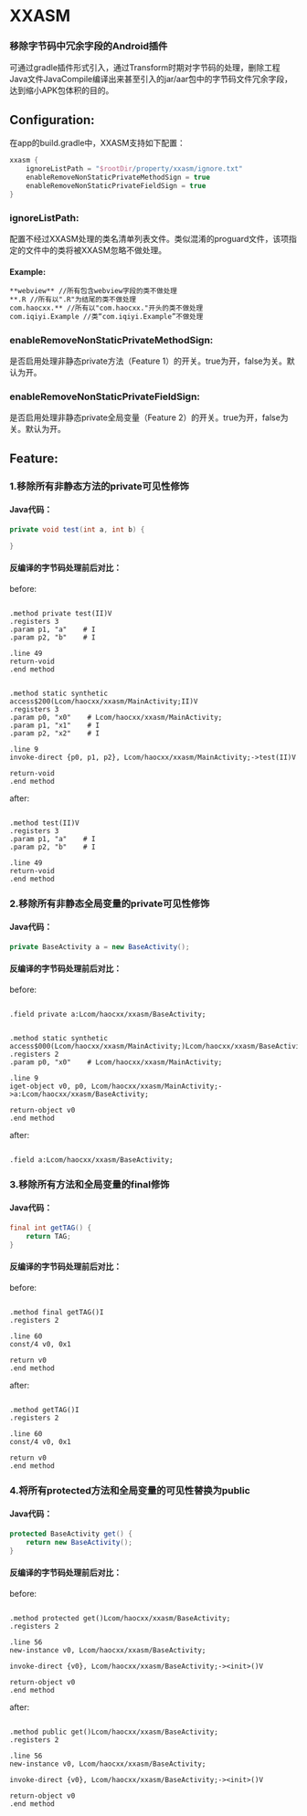 # XXASM
### 移除字节码中冗余字段的Android插件
可通过gradle插件形式引入，通过Transform时期对字节码的处理，删除工程Java文件JavaCompile编译出来甚至引入的jar/aar包中的字节码文件冗余字段，达到缩小APK包体积的目的。

## Configuration:
在app的build.gradle中，XXASM支持如下配置：
```gradle
xxasm {
    ignoreListPath = "$rootDir/property/xxasm/ignore.txt"
    enableRemoveNonStaticPrivateMethodSign = true
    enableRemoveNonStaticPrivateFieldSign = true
}
```
### ignoreListPath:
配置不经过XXASM处理的类名清单列表文件。类似混淆的proguard文件，该项指定的文件中的类将被XXASM忽略不做处理。
#### Example:
```txt
**webview** //所有包含webview字段的类不做处理
**.R //所有以".R"为结尾的类不做处理
com.haocxx.** //所有以"com.haocxx."开头的类不做处理
com.iqiyi.Example //类“com.iqiyi.Example”不做处理
```
### enableRemoveNonStaticPrivateMethodSign:
是否启用处理非静态private方法（Feature 1）的开关。true为开，false为关。默认为开。
### enableRemoveNonStaticPrivateFieldSign:
是否启用处理非静态private全局变量（Feature 2）的开关。true为开，false为关。默认为开。


## Feature:
### 1.移除所有非静态方法的private可见性修饰
#### Java代码：
```Java
private void test(int a, int b) {

}
```
#### 反编译的字节码处理前后对比：
before:
```decompiled-class

.method private test(II)V
.registers 3
.param p1, "a"    # I
.param p2, "b"    # I

.line 49
return-void
.end method


.method static synthetic access$200(Lcom/haocxx/xxasm/MainActivity;II)V
.registers 3
.param p0, "x0"    # Lcom/haocxx/xxasm/MainActivity;
.param p1, "x1"    # I
.param p2, "x2"    # I

.line 9
invoke-direct {p0, p1, p2}, Lcom/haocxx/xxasm/MainActivity;->test(II)V

return-void
.end method

```
after:
```decompiled-class

.method test(II)V
.registers 3
.param p1, "a"    # I
.param p2, "b"    # I

.line 49
return-void
.end method

```
### 2.移除所有非静态全局变量的private可见性修饰
#### Java代码：
```Java
private BaseActivity a = new BaseActivity();
```
#### 反编译的字节码处理前后对比：
before:
```decompiled-class

.field private a:Lcom/haocxx/xxasm/BaseActivity;


.method static synthetic access$000(Lcom/haocxx/xxasm/MainActivity;)Lcom/haocxx/xxasm/BaseActivity;
.registers 2
.param p0, "x0"    # Lcom/haocxx/xxasm/MainActivity;

.line 9
iget-object v0, p0, Lcom/haocxx/xxasm/MainActivity;->a:Lcom/haocxx/xxasm/BaseActivity;

return-object v0
.end method

```
after:
```decompiled-class

.field a:Lcom/haocxx/xxasm/BaseActivity;

```
### 3.移除所有方法和全局变量的final修饰
#### Java代码：
```Java
final int getTAG() {
    return TAG;
}
```
#### 反编译的字节码处理前后对比：
before:
```decompiled-class

.method final getTAG()I
.registers 2

.line 60
const/4 v0, 0x1

return v0
.end method

```
after:
```decompiled-class

.method getTAG()I
.registers 2

.line 60
const/4 v0, 0x1

return v0
.end method

```
### 4.将所有protected方法和全局变量的可见性替换为public
#### Java代码：
```Java
protected BaseActivity get() {
    return new BaseActivity();
}
```
#### 反编译的字节码处理前后对比：
before:
```decompiled-class

.method protected get()Lcom/haocxx/xxasm/BaseActivity;
.registers 2

.line 56
new-instance v0, Lcom/haocxx/xxasm/BaseActivity;

invoke-direct {v0}, Lcom/haocxx/xxasm/BaseActivity;-><init>()V

return-object v0
.end method

```
after:
```decompiled-class

.method public get()Lcom/haocxx/xxasm/BaseActivity;
.registers 2

.line 56
new-instance v0, Lcom/haocxx/xxasm/BaseActivity;

invoke-direct {v0}, Lcom/haocxx/xxasm/BaseActivity;-><init>()V

return-object v0
.end method

```
